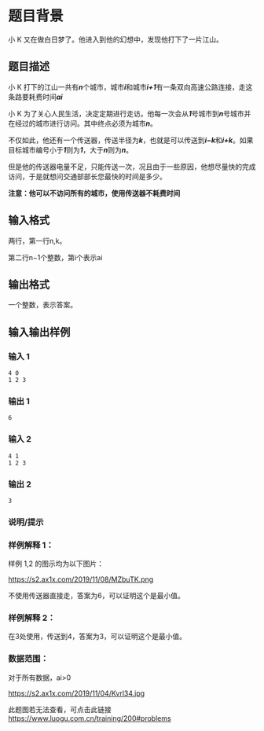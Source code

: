 # 题目背景
小 K 又在做白日梦了。他进入到他的幻想中，发现他打下了一片江山。

## 题目描述
小 K 打下的江山一共有***n***个城市，城市***i***和城市***i+1***有一条双向高速公路连接，走这条路要耗费时间***ai***

小 K 为了关心人民生活，决定定期进行走访。他每一次会从***1***号城市到***n***号城市并在经过的城市进行访问。其中终点必须为城市***n***。

不仅如此，他还有一个传送器，传送半径为***k***，也就是可以传送到***i−k***和***i+k***。如果目标城市编号小于***1***则为***1***，大于***n***则为***n***。

但是他的传送器电量不足，只能传送一次，况且由于一些原因，他想尽量快的完成访问，于是就想问交通部部长您最快的时间是多少。

**注意：他可以不访问所有的城市，使用传送器不耗费时间**

## 输入格式
两行，第一行n,k。

第二行n−1个整数，第i个表示ai 

## 输出格式
一个整数，表示答案。

## 输入输出样例
### 输入 1
```
4 0
1 2 3
```
### 输出 1
```
6
```
### 输入 2
```
4 1
1 2 3
```
### 输出 2
```
3
```
### 说明/提示
### 样例解释 1：
样例 1,2 的图示均为以下图片：

<https://s2.ax1x.com/2019/11/08/MZbuTK.png>

不使用传送器直接走，答案为6，可以证明这个是最小值。

### 样例解释 2：
在3处使用，传送到4，答案为3，可以证明这个是最小值。

### 数据范围：
对于所有数据，ai>0

<https://s2.ax1x.com/2019/11/04/Kvrl34.jpg>

此题图若无法查看，可点击此链接<https://www.luogu.com.cn/training/200#problems>

